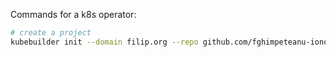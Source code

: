 Commands for a k8s operator:
```bash
# create a project
kubebuilder init --domain filip.org --repo github.com/fghimpeteanu-ionos/user-op


```